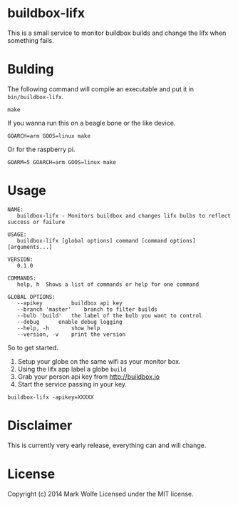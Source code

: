 # buildbox-lifx

This is a small service to monitor buildbox builds and change the lifx when something fails.

# Bulding

The following command will compile an executable and put it in `bin/buildbox-lifx`.

```
make
```

If you wanna run this on a beagle bone or the like device.

```
GOARCH=arm GOOS=linux make
```

Or for the raspberry pi.

```
GOARM=5 GOARCH=arm GOOS=linux make
```


# Usage

```
NAME:
   buildbox-lifx - Monitors buildbox and changes lifx bulbs to reflect success or failure

USAGE:
   buildbox-lifx [global options] command [command options] [arguments...]

VERSION:
   0.1.0

COMMANDS:
   help, h	Shows a list of commands or help for one command

GLOBAL OPTIONS:
   --apikey 		buildbox api key
   --branch 'master'	branch to filter builds
   --bulb 'build'	the label of the bulb you want to control
   --debug		enable debug logging
   --help, -h		show help
   --version, -v	print the version
```

So to get started.

1. Setup your globe on the same wifi as your monitor box.
2. Using the lifx app label a globe `build`
3. Grab your person api key from http://buildbox.io
4. Start the service passing in your key.

```
buildbox-lifx -apikey=XXXXX
```

# Disclaimer

This is currently very early release, everything can and will change.

# License

Copyright (c) 2014 Mark Wolfe
Licensed under the MIT license.